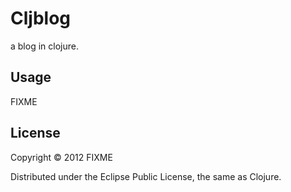 # Cljblog

a blog in clojure.


## Usage

FIXME

## License

Copyright © 2012 FIXME

Distributed under the Eclipse Public License, the same as Clojure.
